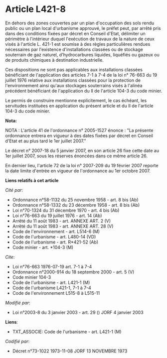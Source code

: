 # Article L421-8

En dehors des zones couvertes par un plan d'occupation des sols rendu public ou un plan local d'urbanisme approuvé, le préfet
peut, par arrêté pris dans des conditions fixées par décret en Conseil d'Etat, délimiter un périmètre à l'intérieur duquel
l'exécution de travaux de la nature de ceux visés à l'article L. 421-1 est soumise à des règles particulières rendues
nécessaires par l'existence d'installations classées ou de stockage souterrain de gaz naturel, d'hydrocarbures liquides,
liquéfiés ou gazeux ou de produits chimiques à destination industrielle.

Ces dispositions ne sont pas applicables aux installations classées bénéficiant de l'application des articles 7-1 à 7-4 de la
loi n° 76-663 du 19 juillet 1976 relative aux installations classées pour la protection de l'environnement ainsi qu'aux
stockages souterrains visés à l'alinéa précédent bénéficiant de l'application du II de l'article 104-3 du code minier.

Le permis de construire mentionne explicitement, le cas échéant, les servitudes instituées en application du présent article
et du II de l'article 104-3 du code minier.

**Nota:**

NOTA : L'article 41 de l'ordonnance n° 2005-1527 énonce : "La présente ordonnance entrera en vigueur à des dates fixées par
décret en Conseil d'Etat et au plus tard le 1er juillet 2007."

Le décret n° 2007-18 du 5 janvier 2007, en son article 26 fixe cette date au 1er juillet 2007, sous les réserves énoncées
dans ce même article 26.

En dernier lieu, l'article 72 de la loi n° 2007-209 du 19 février 2007 reporte la date limite d'entrée en vigueur de
l'ordonnance au 1er octobre 2007.

**Liens relatifs à cet article**

_Cité par_:

  - Ordonnance n°58-1132 du 25 novembre 1958 - art. 8 bis (Ab)
  - Ordonnance n°58-1332 du 23 décembre 1958 - art. 8 bis (Ab)
  - Loi n°70-1324 du 31 décembre 1970 - art. 4 bis (Ab)
  - Loi n°76-663 du 19 juillet 1976 - art. 14 (Ab)
  - Arrêté du 11 août 1983 - art. ANNEXE ART. 2 (V)
  - Arrêté du 11 août 1983 - art. ANNEXE ART. 28 (V)
  - Code de l'environnement - art. L514-6 (M)
  - Code de l'urbanisme - art. L480-14 (VD)
  - Code de l'urbanisme - art. R*421-52 (Ab)
  - Code minier - art. *104-3 (M)

_Cite_:

  - Loi n°76-663 1976-07-19 art. 7-1 à 7-4
  - Ordonnance n°2000-914 du 18 septembre 2000 - art. 5 (V)
  - Code minier 104-3
  - Code de l'urbanisme - art. L421-1 (M)
  - Code de l'urbanisme L421-1, 7-1 à 7-4
  - Code de l'environnement L515-8 à L515-11

_Modifié par_:

  - Loi n°2003-8 du 3 janvier 2003 - art. 29 () JORF 4 janvier 2003

**Liens**:

  - TXT_ASSOCIE: Code de l'urbanisme - art. L421-1 (M)

_Codifié par_:

  - Décret n°73-1022 1973-11-08 JORF 13 NOVEMBRE 1973
